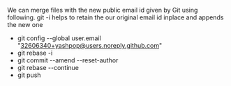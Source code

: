 We can merge files with the new public email id given by Git using following. 
git -i helps to retain the our original email id inplace and appends the new one

- git config --global user.email "32606340+yashpop@users.noreply.github.com"
- git rebase -i
- git commit --amend --reset-author
- git rebase --continue
- git push
